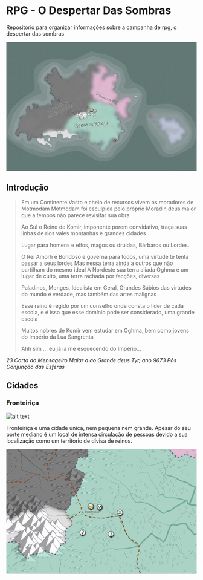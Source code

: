 # RPG - O Despertar Das Sombras
Repositorio para organizar informações sobre a campanha de rpg, o despertar das sombras

![alt text](https://github.com/pflausino/rpg-o-despertar-das-sombras/blob/master/assets/Map_Full1_Final.jpg "Log")

## Introdução

>Em um Continente Vasto e cheio de recursos vivem os moradores de Motmodam
Motmodam foi esculpida pelo próprio Moradin deus maior que a tempos não parece revisitar
sua obra.
>
>Ao Sul o Reino de Komir, imponente porem convidativo, traça suas linhas de rios vales
montanhas e grandes cidades
>
>Lugar para homens e elfos, magos ou druidas, Bárbaros ou Lordes.
>
>O Rei Amorh é Bondoso e governa para todos, uma virtude te tenta passar a seus lordes
>Mas nessa terra ainda a outros que não partilham do mesmo ideal
>A Nordeste sua terra aliada Oghma é um lugar de culto, uma terra rachada por facções,
>diversas
>
>Paladinos, Monges, Idealista em Geral, Grandes Sábios das virtudes do mundo é
>verdade, mas também das artes malignas
>
>Esse reino é regido por um conselho onde consta o líder de cada escola, e é isso que esse
>domínio pode ser considerado, uma grande escola
>
>Muitos nobres de Komir vem estudar em Oghma, bem como jovens do Império da Lua
>Sangrenta
>
>Ahh sim ... eu já ia me esquecendo do Império...

_23 Carta do Mensageiro Malar a ao Grande deus Tyr, ano 9673 Pôs Conjunção das
Esferas_



## Cidades

### Fronteiriça



![alt text](https://cdnb.artstation.com/p/marketplace/presentation_assets/000/120/577/large/file.jpg?1554224764 "Log")

Fronteiriça é uma cidade unica, nem pequena nem grande. Apesar do seu porte mediano é um local de intensa circulação de pessoas
devido a sua localização como um territorio de divisa de reinos.

![alt text](https://github.com/pflausino/rpg-o-despertar-das-sombras/blob/master/assets/Map_Start.png)

